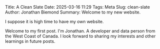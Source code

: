 Title: A Clean Slate
Date: 2025-03-16 11:29
Tags: Meta
Slug: clean-slate
Author: Jonathan Biemond
Summary: Welcome to my new website.

I suppose it is high time to have my own website.

Welcome to my first post. I'm Jonathan. A developer and data person from the West Coast of Canada.
I look forward to sharing my interests and other learnings in future posts.

